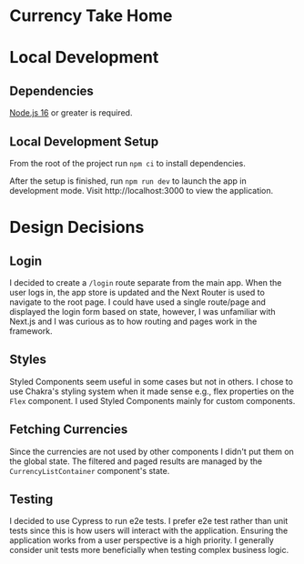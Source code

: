 # Currency Take Home

# Local Development

## Dependencies

[Node.js 16](https://nodejs.org/en/) or greater is required.

## Local Development Setup

From the root of the project run `npm ci` to install dependencies.

After the setup is finished, run `npm run dev` to launch the app in development mode. Visit http://localhost:3000 to view the application.

# Design Decisions

## Login

I decided to create a `/login` route separate from the main app. When the user logs in, the app store is updated and the Next Router is used to navigate to the root page. I could have used a single route/page and displayed the login form based on state, however, I was unfamiliar with Next.js and I was curious as to how routing and pages work in the framework.  

## Styles

Styled Components seem useful in some cases but not in others. I chose to use Chakra's styling system when it made sense e.g., flex properties on the `Flex` component. I used Styled Components mainly for custom components.

## Fetching Currencies

Since the currencies are not used by other components I didn't put them on the global state. The filtered and paged results are managed by the `CurrencyListContainer` component's state. 

## Testing

I decided to use Cypress to run e2e tests. I prefer e2e test rather than unit tests since this is how users will interact with the application. Ensuring the application works from a user perspective is a high priority. I generally consider unit tests more beneficially when testing complex business logic. 



